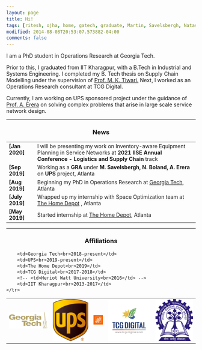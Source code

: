 ```yaml
---
layout: page
title: Hi!
tags: [ritesh, ojha, home, gatech, graduate, Martin, Savelsbergh, Natashia, Boland, Alan, Erera, supply chain, operations research]
modified: 2014-08-08T20:53:07.573882-04:00
comments: false
---
```


I am a PhD student in Operations Research at Georgia Tech.

Prior to this, I graduated from IIT Kharagpur, with a B.Tech in Industrial and Systems Engineering. I completed my B. Tech thesis on Supply Chain Modelling under the supervision of <a href="https://scholar.google.co.in/citations?user=xDL-rrsAAAAJ&hl=en/">Prof. M. K. Tiwari.</a> Next, I worked as an Operations Research consultant at TCG Digital.

Currently, I am working on UPS sponsored project under the guidance of <a href="https://www.isye.gatech.edu/users/alan-erera/">Prof. A. Erera</a> on solving complex problems that arise in large scale service network design.

----
<!-- designing efficient algorithms to tackle  -->
<h3 align="center">News</h3>
<table class='news-table'>
    <col width="15%">
    <col width="85%">
    <tr>
        <td valign="top"><strong>[Jan 2020]</strong></td>
        <td>I will be presenting my work on Inventory-aware Equipment Planning in Service Networks at <strong>2021 IISE Annual Conference - Logistics and Supply Chain</strong> track
        </td>
    </tr>
    <tr>
        <td valign="top"><strong>[Sep 2019]</strong></td>
        <td>Working as a <strong>GRA</strong> under <strong>M. Savelsbergh, N. Boland, A. Erera</strong> on <strong>UPS</strong> project, Atlanta
        </td>
    </tr>
    <tr>
        <td valign="top"><strong>[Aug 2019]</strong></td>
        <td>Beginning my PhD in Operations Research at <a href="https://www.gatech.edu/">Georgia Tech</a>, Atlanta
        </td>
    </tr>
    <tr>
        <td valign="top"><strong>[July 2019]</strong></td>
        <td>Wrapped up my internship with Space Optimization team at <a href="https://careers.homedepot.com/">The Home Depot</a> , Atlanta
        </td>
    </tr>
    <tr>
        <td valign="top"><strong>[May 2019]</strong></td>
        <td>Started internship at <a href="https://careers.homedepot.com/">The Home Depot</a>, Atlanta
        </td>
    </tr>
</table>

----

<h3 align="center">Affiliations</h3>
<table align="center" class='affl-pic'>
    <tr>
        <td>
            <a href="http://www.gatech.edu/">
            <img src="/images/gt-logo.png"></a>
        </td>
        <td>
            <a href="http://www.ups.com/">
            <img src="/images/ups-logo.png"></a>
        </td>
        <td>
            <a href="http://www.homedepot.com/">
            <img src="/images/thd.png"></a>
        </td>
        <td>
            <a href="http://www.tcgdigital.com/">
            <img src="/images/tcg-logo.jpeg"></a>
        </td>
        <!-- <td>
            <a href="http://www.hw.ac.uk/">
            <img src="/images/hwu-logo.svg"></a>
        </td> -->
        <td>
            <a href="http://www.iitkgp.ac.in/">
            <img src="/images/iitkgp-logo.png"></a>
        </td>
    </tr>
    <tr>

        <td>Georgia Tech<br>2018-present</td>
        <td>UPS<br>2019-present</td>
        <td>The Home Depot<br>2019</td>
        <td>TCG Digital<br>2017-2018</td>
        <!-- <td>Heriot Watt University<br>2016</td> -->
        <td>IIT Kharagpur<br>2013-2017</td>
    </tr>
</table>
